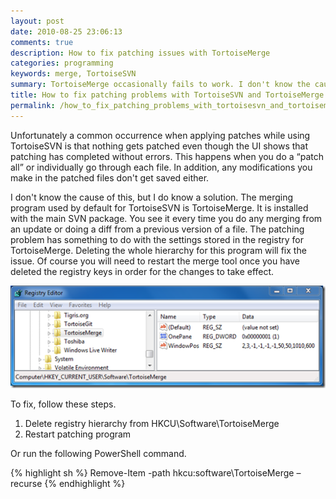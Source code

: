 ```yaml
---
layout: post
date: 2010-08-25 23:06:13
comments: true
description: How to fix patching issues with TortoiseMerge
categories: programming
keywords: merge, TortoiseSVN
summary: TortoiseMerge occasionally fails to work. I don't know the cause, but I did figure out how correct the issue so you can do another merge.
title: How to fix patching problems with TortoiseSVN and TortoiseMerge
permalink: /how_to_fix_patching_problems_with_tortoisesvn_and_tortoisemerge
---
```


Unfortunately a common occurrence when applying patches while using TortoiseSVN is that nothing gets patched even though the UI shows that patching has completed without errors. This happens when you do a “patch all” or individually go through each file. In addition, any modifications you make in the patched files don't get saved either.

I don't know the cause of this, but I do know a solution. The merging program used by default for TortoiseSVN is TortoiseMerge. It is installed with the main SVN package. You see it every time you do any merging from an update or doing a diff from a previous version of a file. The patching problem has something to do with the settings stored in the registry for TortoiseMerge. Deleting the whole hierarchy for this program will fix the issue. Of course you will need to restart the merge tool once you have deleted the registry keys in order for the changes to take effect.

![Tortoise Registry Keys](/assets/tortoisemerger_20100906_1640_thumb5.png)

To fix, follow these steps.

1. Delete registry hierarchy from HKCU\Software\TortoiseMerge
2. Restart patching program

Or run the following PowerShell command.

{% highlight sh %}
Remove-Item -path hkcu:software\TortoiseMerge –recurse
{% endhighlight %}
